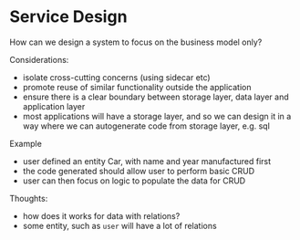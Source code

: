 # Service Design

How can we design a system to focus on the business model only?

Considerations:
- isolate cross-cutting concerns (using sidecar etc)
- promote reuse of similar functionality outside the application
- ensure there is a clear boundary between storage layer, data layer and application layer
- most applications will have a storage layer, and so we can design it in a way where we can autogenerate code from storage layer, e.g. sql

Example
- user defined an entity Car, with name and year manufactured first
- the code generated should allow user to perform basic CRUD
- user can then focus on logic to populate the data for CRUD

Thoughts:
- how does it works for data with relations?
- some entity, such as `user` will have a lot of relations
